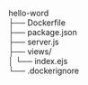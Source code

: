 hello-word  
  ├── Dockerfile  
  ├── package.json  
  ├── server.js  
  ├── views/  
  │     └── index.ejs  
  └── .dockerignore  

